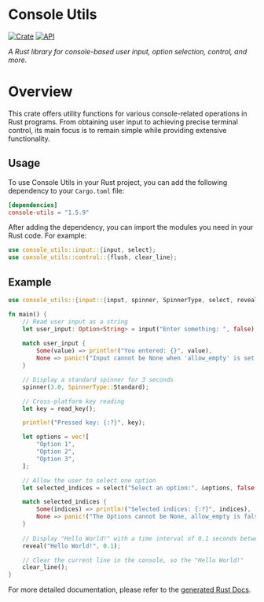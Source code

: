 # Console Utils

[![Crate](https://img.shields.io/crates/v/console-utils.svg)](https://crates.io/crates/console-utils)
[![API](https://docs.rs/console-utils/badge.svg)](https://docs.rs/console-utils)

_A Rust library for console-based user input, option selection, control, and more._

# Overview

This crate offers utility functions for various console-related operations in Rust programs. From obtaining user input to achieving precise terminal control, its main focus is to remain simple while providing extensive functionality.



## Usage

To use Console Utils in your Rust project, you can add the following dependency to your `Cargo.toml` file:

```toml
[dependencies]
console-utils = "1.5.9"
```

After adding the dependency, you can import the modules you need in your Rust code. For example:

```rust
use console_utils::input::{input, select};
use console_utils::control::{flush, clear_line};
```

## Example

```rust
use console_utils::{input::{input, spinner, SpinnerType, select, reveal}, control::clear_line};

fn main() {
    // Read user input as a string
    let user_input: Option<String> = input("Enter something: ", false);
    
    match user_input {
        Some(value) => println!("You entered: {}", value),
        None => panic!("Input cannot be None when 'allow_empty' is set to false."),
    }

    // Display a standard spinner for 3 seconds
    spinner(3.0, SpinnerType::Standard);

    // Cross-platform key reading
    let key = read_key();

    println!("Pressed key: {:?}", key);

    let options = vec![
        "Option 1",
        "Option 2",
        "Option 3",
    ];

    // Allow the user to select one option
    let selected_indices = select("Select an option:", &options, false, false);

    match selected_indices {
        Some(indices) => println!("Selected indices: {:?}", indices),
        None => panic!("The Options cannot be None, allow_empty is false."),
    }
    
    // Display "Hello World!" with a time interval of 0.1 seconds between each character
    reveal("Hello World!", 0.1);

    // Clear the current line in the console, so the "Hello World!"
    clear_line();
}
```

For more detailed documentation, please refer to the [generated Rust Docs](https://docs.rs/console-utils/latest/console_utils/).
